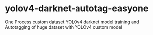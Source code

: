 # yolov4-darknet-autotag-easyone
 One Process custom dataset YOLOv4 darknet model training and Autotagging of huge dataset with YOLOv4 custom model
